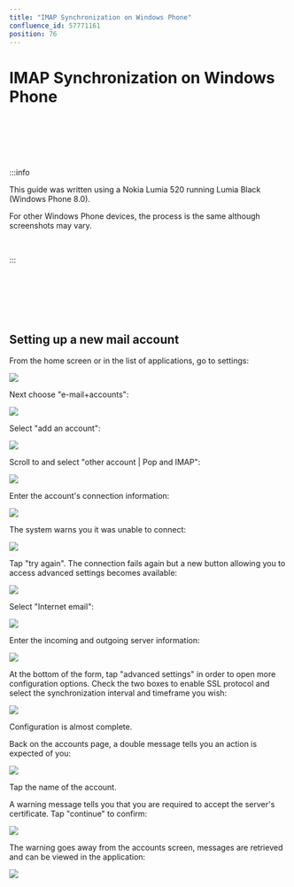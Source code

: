 ```yaml
---
title: "IMAP Synchronization on Windows Phone"
confluence_id: 57771161
position: 76
---
```

# IMAP Synchronization on Windows Phone


 

 

 


:::info

This guide was written using a Nokia Lumia 520 running Lumia Black (Windows Phone 8.0).

For other Windows Phone devices, the process is the same although screenshots may vary.

 

:::

 

 

 


## Setting up a new mail account

From the home screen or in the list of applications, go to settings:

![](../../../../attachments/57771136/57771153.png)

Next choose "e-mail+accounts":

![](../../../../attachments/57771136/57771152.png)

Select "add an account":

![](../../../../attachments/57771136/57771151.png)

Scroll to and select "other account | Pop and IMAP":

![](../../../../attachments/57771161/57771171.png)

Enter the account's connection information:

![](../../../../attachments/57771161/57771170.png)

The system warns you it was unable to connect:

![](../../../../attachments/57771161/57771169.png)

Tap "try again". The connection fails again but a new button allowing you to access advanced settings becomes available:

![](../../../../attachments/57771161/57771168.png)

Select "Internet email":

![](../../../../attachments/57771161/57771167.png)

Enter the incoming and outgoing server information:

![](../../../../attachments/57771161/57771166.png)

At the bottom of the form, tap "advanced settings" in order to open more configuration options.
Check the two boxes to enable SSL protocol and select the synchronization interval and timeframe you wish:

![](../../../../attachments/57771161/57771165.png)

Configuration is almost complete.

Back on the accounts page, a double message tells you an action is expected of you:

![](../../../../attachments/57771161/57771164.png)

Tap the name of the account.

A warning message tells you that you are required to accept the server's certificate. Tap "continue" to confirm:

![](../../../../attachments/57771161/57771163.png)

The warning goes away from the accounts screen, messages are retrieved and can be viewed in the application:

![](../../../../attachments/57771161/57771162.png)


 

